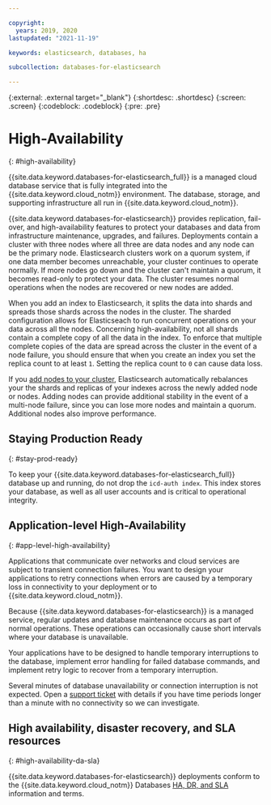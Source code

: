 ```yaml
---

copyright:
  years: 2019, 2020
lastupdated: "2021-11-19"

keywords: elasticsearch, databases, ha

subcollection: databases-for-elasticsearch

---
```


{:external: .external target="_blank"}
{:shortdesc: .shortdesc}
{:screen: .screen}
{:codeblock: .codeblock}
{:pre: .pre}

# High-Availability
{: #high-availability}

{{site.data.keyword.databases-for-elasticsearch_full}} is a managed cloud database service that is fully integrated into the {{site.data.keyword.cloud_notm}} environment. The database, storage, and supporting infrastructure all run in {{site.data.keyword.cloud_notm}}.

{{site.data.keyword.databases-for-elasticsearch}} provides replication, fail-over, and high-availability features to protect your databases and data from infrastructure maintenance, upgrades, and failures. Deployments contain a cluster with three nodes where all three are data nodes and any node can be the primary node. Elasticsearch clusters work on a quorum system, if one data member becomes unreachable, your cluster continues to operate normally. If more nodes go down and the cluster can't maintain a quorum, it becomes read-only to protect your data. The cluster resumes normal operations when the nodes are recovered or new nodes are added.

When you add an index to Elasticsearch, it splits the data into shards and spreads those shards across the nodes in the cluster. The sharded configuration allows for Elasticseach to run concurrent operations on your data across all the nodes. Concerning high-availability, not all shards contain a complete copy of all the data in the index. To enforce that multiple complete copies of the data are spread across the cluster in the event of a node failure, you should ensure that when you create an index you set the replica count to at least `1`. Setting the replica count to `0` can cause data loss.

If you [add nodes to your cluster](/docs/databases-for-elasticsearch?topic=databases-for-elasticsearch-horizontal-scaling), Elasticsearch automatically rebalances your the shards and replicas of your indexes across the newly added node or nodes. Adding nodes can provide additional stability in the event of a multi-node failure, since you can lose more nodes and maintain a quorum. Additional nodes also improve performance.

## Staying Production Ready 
{: #stay-prod-ready}

To keep your {{site.data.keyword.databases-for-elasticsearch_full}} database up and running, do not drop the `icd-auth index`. This index stores your database, as well as all user accounts and is critical to operational integrity.

## Application-level High-Availability
{: #app-level-high-availability}

Applications that communicate over networks and cloud services are subject to transient connection failures. You want to design your applications to retry connections when errors are caused by a temporary loss in connectivity to your deployment or to {{site.data.keyword.cloud_notm}}.

Because {{site.data.keyword.databases-for-elasticsearch}} is a managed service, regular updates and database maintenance occurs as part of normal operations. These operations can occasionally cause short intervals where your database is unavailable.

Your applications have to be designed to handle temporary interruptions to the database, implement error handling for failed database commands, and implement retry logic to recover from a temporary interruption.

Several minutes of database unavailability or connection interruption is not expected. Open a [support ticket](https://cloud.ibm.com/unifiedsupport/cases/add) with details if you have time periods longer than a minute with no connectivity so we can investigate.

## High availability, disaster recovery, and SLA resources
{: #high-availability-da-sla}

{{site.data.keyword.databases-for-elasticsearch}} deployments conform to the {{site.data.keyword.cloud_notm}} Databases [HA, DR, and SLA](/docs/cloud-databases?topic=cloud-databases-ha-dr) information and terms.
